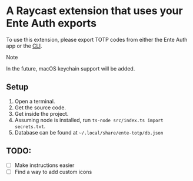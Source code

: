 # A Raycast extension that uses your Ente Auth exports

To use this extension, please export TOTP codes from either the Ente Auth app or the [CLI](https://github.com/ente-io/ente/tree/main/cli).

> [!NOTE]
> In the future, macOS keychain support will be added.

## Setup

1. Open a terminal.
2. Get the source code.
3. Get inside the project.
4. Assuming node is installed, run `ts-node src/index.ts import secrets.txt`.
5. Database can be found at `~/.local/share/ente-totp/db.json`

## TODO:
- [ ] Make instructions easier
- [ ] Find a way to add custom icons
